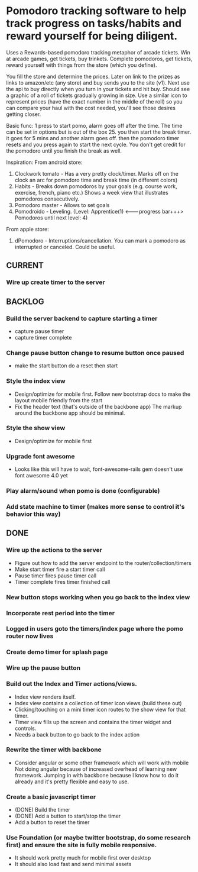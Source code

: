 # Pomodoro tracking software to help track progress on tasks/habits and reward yourself for being diligent.  
Uses a Rewards-based pomodoro tracking metaphor of arcade tickets.  Win at arcade games, get tickets, buy trinkets.  Complete pomodoros, get tickets, reward yourself with things from the store (which you define).

You fill the store and determine the prices.  Later on link to the prizes as links to amazon/etc (any store) and buy sends you to the site (v1). Next use the api to buy directly when you turn in your tickets and hit buy.  Should see a graphic of a roll of tickets gradually growing in size.  Use a similar icon to represent prices (have the exact number in the middle of the roll) so you can compare your haul with the cost needed, you'll see those desires getting closer.

Basic func: 1 press to start pomo, alarm goes off after the time. The time can be set in options but is out of the box 25.  you then start the break timer.  it goes for 5 mins and another alarm goes off.  then the pomodoro timer resets and you press again to start the next cycle.  You don't get credit for the pomodoro until you finish the break as well.

Inspiration:
From android store:
1. Clockwork tomato - Has a very pretty clock/timer.  Marks off on the clock an arc for pomodoro time and break time (in different colors)
2. Habits - Breaks down pomodoros by your goals (e.g. course work, exercise, french, piano etc.) Shows a week view that illustrates pomodoros consecutively.
3. Pomodoro master - Allows to set goals
4. Pomodroido - Leveling. (Level: Apprentice(1) <---progress bar+++> Pomodoros until next level: 4)

From apple store:
1. dPomodoro - Interruptions/cancellation.  You can mark a pomodoro as interrupted or canceled.  Could be useful.


## CURRENT

### Wire up create timer to the server

## BACKLOG

### Build the server backend to capture starting a timer
  + capture pause timer
  + capture timer complete

### Change pause button change to resume button once paused
  + make the start button do a reset then start

### Style the index view
  + Design/optimize for mobile first. Follow new bootstrap docs to make the 
    layout mobile friendly from the start
  + Fix the header text (that's outside of the backbone app)
    The markup around the backbone app should be minimal.

### Style the show view
  + Design/optimize for mobile first

### Upgrade font awesome
  + Looks like this will have to wait, font-awesome-rails gem doesn't use 
    font awesome 4.0 yet

### Play alarm/sound when pomo is done (configurable)

### Add state machine to timer (makes more sense to control it's behavior this way)

## DONE

### Wire up the actions to the server
  + Figure out how to add the server endpoint to the router/collection/timers
  + Make start timer fire a start timer call
  + Pause timer fires pause timer call
  + Timer complete fires timer finished call

### New button stops working when you go back to the index view

### Incorporate rest period into the timer

### Logged in users goto the timers/index page where the pomo router now lives

### Create demo timer for splash page

### Wire up the pause button

### Build out the Index and Timer actions/views.
  + Index view renders itself.
  + Index view contains a collection of timer icon views (build these out)
  + Clicking/touching on a mini timer icon routes to the show view for that
    timer.
  + Timer view fills up the screen and contains the timer widget and controls.
  + Needs a back button to go back to the index action

### Rewrite the timer with backbone
  + Consider angular or some other framework which will work with mobile
    Not doing angular because of increased overhead of learning new framework.
    Jumping in with backbone because I know how to do it already and it's
    pretty flexible and easy to use.

### Create a basic javascript timer
 + (DONE) Build the timer
 + (DONE) Add a button to start/stop the timer
 + Add a button to reset the timer

### Use Foundation (or maybe twitter bootstrap, do some research first) and ensure the site is fully mobile responsive.
  + It should work pretty much for mobile first over desktop
  + It should also load fast and send minimal assets



